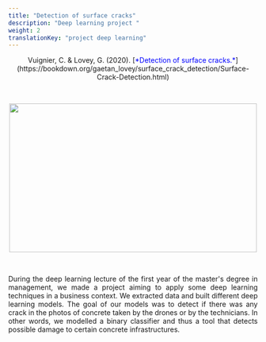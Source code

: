 ```yaml
---
title: "Detection of surface cracks"
description: "Deep learning project "
weight: 2
translationKey: "project deep learning"
---
```


<center> Vuignier, C. & Lovey, G. (2020). [<span style="color:blue">*Detection of surface cracks.*</span>](https://bookdown.org/gaetan_lovey/surface_crack_detection/Surface-Crack-Detection.html)</p></center>

<p>&nbsp; </p>

<p align="center">
  <img src="/crack.png" width="500" height="300"/>
</p>

<p>&nbsp; </p>

<p style="text-align:justify;">During the deep learning lecture of the first year of the master's degree in management, we made a project aiming to apply some deep learning techniques in a business context. We extracted data and built different deep learning models. The goal of our models was to detect if there was any crack in the photos of concrete taken by the drones or by the technicians. In other words, we modelled a binary classifier and thus a tool that detects possible damage to certain concrete infrastructures.</p> 
